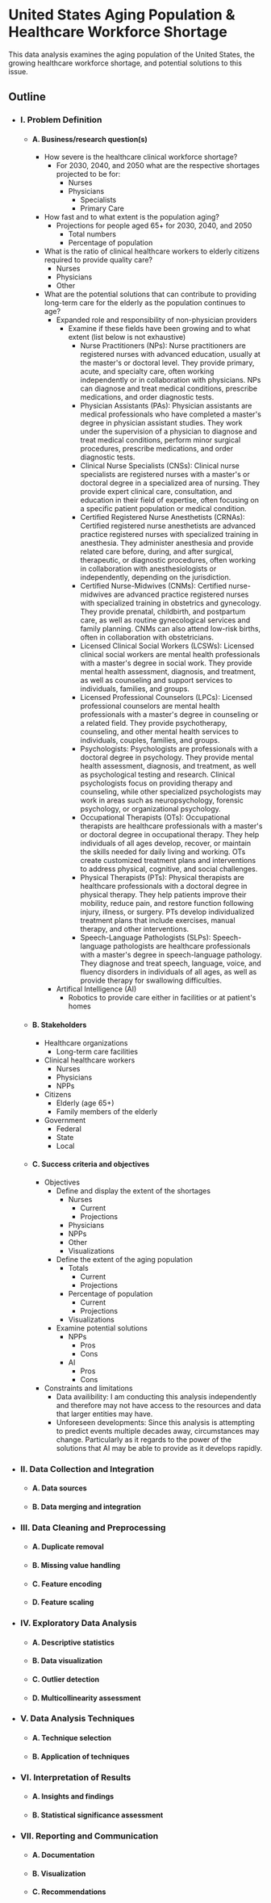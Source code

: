 # United States Aging Population & Healthcare Workforce Shortage
This data analysis examines the aging population of the United States, the growing healthcare workforce shortage, and potential solutions to this issue.

## Outline
- ### I. Problem Definition
  - #### A. Business/research question(s)
    - How severe is the healthcare clinical workforce shortage?
      - For 2030, 2040, and 2050 what are the respective shortages projected to be for:
        - Nurses
        - Physicians
          - Specialists
          - Primary Care
    - How fast and to what extent is the population aging?
      - Projections for people aged 65+ for 2030, 2040, and 2050
        - Total numbers
        - Percentage of population
    - What is the ratio of clinical healthcare workers to elderly citizens required to provide quality care?
      - Nurses
      - Physicians
      - Other
    - What are the potential solutions that can contribute to providing long-term care for the elderly as the population continues to age?
      - Expanded role and responsibility of non-physician providers
        - Examine if these fields have been growing and to what extent (list below is not exhaustive)
          - Nurse Practitioners (NPs): Nurse practitioners are registered nurses with advanced education, usually at the master's or doctoral level. They provide primary, acute, and specialty care, often working independently or in collaboration with physicians. NPs can diagnose and treat medical conditions, prescribe medications, and order diagnostic tests.
          - Physician Assistants (PAs): Physician assistants are medical professionals who have completed a master's degree in physician assistant studies. They work under the supervision of a physician to diagnose and treat medical conditions, perform minor surgical procedures, prescribe medications, and order diagnostic tests.
          - Clinical Nurse Specialists (CNSs): Clinical nurse specialists are registered nurses with a master's or doctoral degree in a specialized area of nursing. They provide expert clinical care, consultation, and education in their field of expertise, often focusing on a specific patient population or medical condition.
          - Certified Registered Nurse Anesthetists (CRNAs): Certified registered nurse anesthetists are advanced practice registered nurses with specialized training in anesthesia. They administer anesthesia and provide related care before, during, and after surgical, therapeutic, or diagnostic procedures, often working in collaboration with anesthesiologists or independently, depending on the jurisdiction.
          - Certified Nurse-Midwives (CNMs): Certified nurse-midwives are advanced practice registered nurses with specialized training in obstetrics and gynecology. They provide prenatal, childbirth, and postpartum care, as well as routine gynecological services and family planning. CNMs can also attend low-risk births, often in collaboration with obstetricians.
          - Licensed Clinical Social Workers (LCSWs): Licensed clinical social workers are mental health professionals with a master's degree in social work. They provide mental health assessment, diagnosis, and treatment, as well as counseling and support services to individuals, families, and groups.
          - Licensed Professional Counselors (LPCs): Licensed professional counselors are mental health professionals with a master's degree in counseling or a related field. They provide psychotherapy, counseling, and other mental health services to individuals, couples, families, and groups.
          - Psychologists: Psychologists are professionals with a doctoral degree in psychology. They provide mental health assessment, diagnosis, and treatment, as well as psychological testing and research. Clinical psychologists focus on providing therapy and counseling, while other specialized psychologists may work in areas such as neuropsychology, forensic psychology, or organizational psychology.
          - Occupational Therapists (OTs): Occupational therapists are healthcare professionals with a master's or doctoral degree in occupational therapy. They help individuals of all ages develop, recover, or maintain the skills needed for daily living and working. OTs create customized treatment plans and interventions to address physical, cognitive, and social challenges.
          - Physical Therapists (PTs): Physical therapists are healthcare professionals with a doctoral degree in physical therapy. They help patients improve their mobility, reduce pain, and restore function following injury, illness, or surgery. PTs develop individualized treatment plans that include exercises, manual therapy, and other interventions.
          - Speech-Language Pathologists (SLPs): Speech-language pathologists are healthcare professionals with a master's degree in speech-language pathology. They diagnose and treat speech, language, voice, and fluency disorders in individuals of all ages, as well as provide therapy for swallowing difficulties.
      - Artifical Intelligence (AI)
        - Robotics to provide care either in facilities or at patient's homes
    
  - #### B. Stakeholders
    - Healthcare organizations
      - Long-term care facilities
    - Clinical healthcare workers
      - Nurses
      - Physicians
      - NPPs
    - Citizens
      - Elderly (age 65+)
      - Family members of the elderly
    - Government
      - Federal
      - State
      - Local
  - #### C. Success criteria and objectives
    - Objectives
      - Define and display the extent of the shortages
        - Nurses
          - Current
          - Projections
        - Physicians
        - NPPs
        - Other
        - Visualizations
      - Define the extent of the aging population
        - Totals
          - Current
          - Projections
        - Percentage of population
          - Current
          - Projections
        - Visualizations
      - Examine potential solutions
        - NPPs
          - Pros
          - Cons
        - AI
          - Pros
          - Cons
    - Constraints and limitations
      - Data availibility: I am conducting this analysis independently and therefore may not have access to the resources and data that larger entities may have.
      - Unforeseen developments: Since this analysis is attempting to predict events multiple decades away, circumstances may change. Particularly as it regards to the power of the solutions that AI may be able to provide as it develops rapidly. 
- ### II. Data Collection and Integration
  - #### A. Data sources
  - #### B. Data merging and integration

- ### III. Data Cleaning and Preprocessing
  - #### A. Duplicate removal
  - #### B. Missing value handling
  - #### C. Feature encoding
  - #### D. Feature scaling

- ### IV. Exploratory Data Analysis
  - #### A. Descriptive statistics
  - #### B. Data visualization
  - #### C. Outlier detection
  - #### D. Multicollinearity assessment

- ### V. Data Analysis Techniques
  - #### A. Technique selection
  - #### B. Application of techniques

- ### VI. Interpretation of Results
  - #### A. Insights and findings
  - #### B. Statistical significance assessment

- ### VII. Reporting and Communication
  - #### A. Documentation
  - #### B. Visualization
  - #### C. Recommendations
